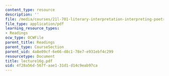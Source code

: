 ```yaml
---
content_type: resource
description: ''
file: /media/courses/21l-701-literary-interpretation-interpreting-poetry-fall-2003/4f28a56d567faae131d1d14c9eab97ca_lecture16g.pdf
file_type: application/pdf
learning_resource_types:
- Readings
ocw_type: OCWFile
parent_title: Readings
parent_type: CourseSection
parent_uid: 4a8e09cf-6e66-d8c1-78e7-e931ebf4c299
resourcetype: Document
title: lecture16g.pdf
uid: 4f28a56d-567f-aae1-31d1-d14c9eab97ca
---
```

